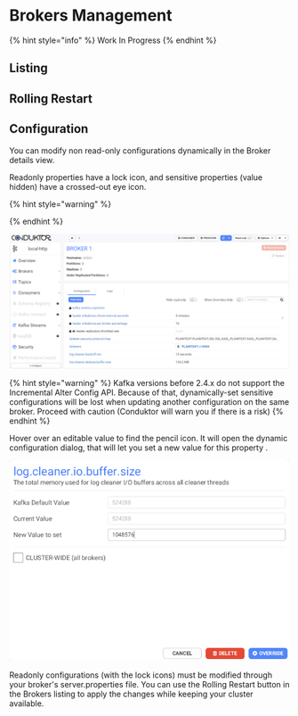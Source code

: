 # Brokers Management

{% hint style="info" %}
Work In Progress
{% endhint %}

## Listing

## Rolling Restart

## Configuration

You can modify non read-only configurations dynamically in the Broker details view. 

Readonly properties have a lock icon, and sensitive properties \(value hidden\) have a crossed-out eye icon.

{% hint style="warning" %}

{% endhint %}

![](../.gitbook/assets/broker-details.png)

{% hint style="warning" %}
Kafka versions before 2.4.x do not support the Incremental Alter Config API. Because of that, dynamically-set sensitive configurations will be lost when updating another configuration on the same broker. Proceed with caution \(Conduktor will warn you if there is a risk\)
{% endhint %}

Hover over an editable value to find the pencil icon. It will open the dynamic configuration dialog, that will let you set a new value for this property .

![](../.gitbook/assets/dynamic-conf-4.png)

Readonly configurations \(with the lock icons\) must be modified through your broker's server.properties file. You can use the Rolling Restart button in the Brokers listing to apply the changes while keeping your cluster available.







